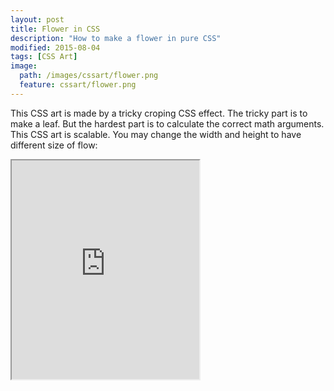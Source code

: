 ```yaml
---
layout: post
title: Flower in CSS
description: "How to make a flower in pure CSS"
modified: 2015-08-04
tags: [CSS Art]
image:
  path: /images/cssart/flower.png
  feature: cssart/flower.png
---
```


This CSS art is made by a tricky croping CSS effect. The tricky part is to make a leaf. But the hardest part is to calculate the correct math arguments. This CSS art is scalable. You may change the width and height to have different size of flow:

<iframe height="350px" src="https://codepen.io/john-hu/embed/QbZoRo" width="300px"></iframe>
